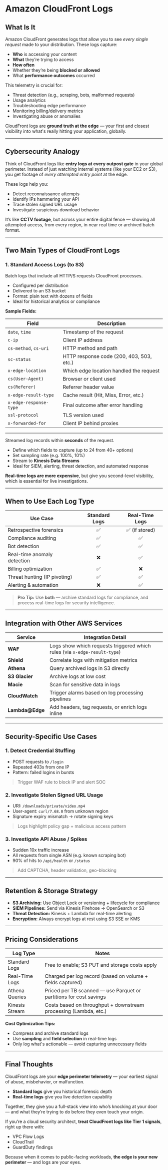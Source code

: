# Amazon CloudFront Logs

## What Is It

Amazon CloudFront generates logs that allow you to see *every single request* made to your distribution. These logs capture:

- **Who** is accessing your content  
- **What** they’re trying to access  
- **How often**  
- Whether they’re being **blocked or allowed**  
- What **performance outcomes** occurred  

This telemetry is crucial for:

- Threat detection (e.g., scraping, bots, malformed requests)  
- Usage analytics  
- Troubleshooting edge performance  
- Monitoring billing/delivery metrics  
- Investigating abuse or anomalies  

CloudFront logs are **ground truth at the edge** — your first and closest visibility into what's really hitting your application, globally.

---

## Cybersecurity Analogy

Think of CloudFront logs like **entry logs at every outpost gate** in your global perimeter. Instead of just watching internal systems (like your EC2 or S3), you get footage of *every attempted entry point* at the edge.

These logs help you:

- Detect reconnaissance attempts  
- Identify IPs hammering your API  
- Trace stolen signed URL usage  
- Investigate suspicious download behavior  

It’s like **CCTV footage**, but across your entire digital fence — showing all attempted access, from every region, in near real time or archived batch format.

---

## Two Main Types of CloudFront Logs

### **1. Standard Access Logs (to S3)**

Batch logs that include all HTTP/S requests CloudFront processes.

- Configured per distribution  
- Delivered to an S3 bucket  
- Format: plain text with dozens of fields  
- Ideal for historical analytics or compliance

**Sample Fields:**

| Field                  | Description                                           |
|------------------------|-------------------------------------------------------|
| `date`, `time`         | Timestamp of the request                              |
| `c-ip`                 | Client IP address                                     |
| `cs-method`, `cs-uri`  | HTTP method and path                                  |
| `sc-status`            | HTTP response code (200, 403, 503, etc.)             |
| `x-edge-location`      | Which edge location handled the request               |
| `cs(User-Agent)`       | Browser or client used                                |
| `cs(Referer)`          | Referrer header value                                 |
| `x-edge-result-type`   | Cache result (Hit, Miss, Error, etc.)                 |
| `x-edge-response-type` | Final outcome after error handling                    |
| `ssl-protocol`         | TLS version used                                      |
| `x-forwarded-for`      | Client IP behind proxies                              |

---


Streamed log records within **seconds** of the request.


- Define which fields to capture (up to 24 from 40+ options)
- Set sampling rate (e.g. 100%, 10%)
- Stream to **Kinesis Data Streams**
- Ideal for SIEM, alerting, threat detection, and automated response

**Real-time logs are more expensive**, but give you second-level visibility, which is essential for live investigations.

---

## When to Use Each Log Type

| Use Case                        | Standard Logs | Real-Time Logs |
|---------------------------------|:-------------:|:--------------:|
| Retrospective forensics         | ✅            | ✅ (if stored)  |
| Compliance auditing             | ✅            | ✅              |
| Bot detection                   | ✅            | ✅              |
| Real-time anomaly detection     | ❌            | ✅              |
| Billing optimization            | ✅            | ❌              |
| Threat hunting (IP pivoting)    | ✅            | ✅              |
| Alerting & automation           | ❌            | ✅              |

> **Pro Tip:** Use **both** — archive standard logs for compliance, and process real-time logs for security intelligence.

---

## Integration with Other AWS Services

| Service         | Integration Detail                                                              |
|-----------------|----------------------------------------------------------------------------------|
| **WAF**         | Logs show which requests triggered which rules (via `x-edge-result-type`)       |
| **Shield**      | Correlate logs with mitigation metrics                                           |
| **Athena**      | Query archived logs in S3 directly                                               |
| **S3 Glacier**  | Archive logs at low cost                                                         |
| **Macie**       | Scan for sensitive data in logs                                                  |
| **CloudWatch**  | Trigger alarms based on log processing pipelines                                 |
| **Lambda@Edge** | Add headers, tag requests, or enrich logs inline                                 |

---

## Security-Specific Use Cases

### **1. Detect Credential Stuffing**
- POST requests to `/login`  
- Repeated 403s from one IP  
- Pattern: failed logins in bursts  
> Trigger WAF rule to block IP and alert SOC

### **2. Investigate Stolen Signed URL Usage**
- URI: `/downloads/private/video.mp4`  
- User-agent: `curl/7.68.0` from unknown region  
- Signature expiry mismatch → rotate signing keys  
> Logs highlight policy gap + malicious access pattern

### **3. Investigate API Abuse / Spikes**
- Sudden 10x traffic increase  
- All requests from single ASN (e.g. known scraping bot)  
- 90% of hits to `/api/health` or `/status`  
> Add CAPTCHA, header validation, geo-blocking

---


## Retention & Storage Strategy


- **S3 Archiving:** Use Object Lock or versioning + lifecycle for compliance  
- **SIEM Pipelines:** Send via Kinesis Firehose → OpenSearch or S3  
- **Threat Detection:** Kinesis + Lambda for real-time alerting  
- **Encryption:** Always encrypt logs at rest using S3 SSE or KMS


---

## Pricing Considerations

| Log Type          | Notes                                                                 |
|-------------------|------------------------------------------------------------------------|
| Standard Logs     | Free to enable; S3 PUT and storage costs apply                        |
| Real-Time Logs    | Charged per log record (based on volume + fields captured)           |
| Athena Queries    | Priced per TB scanned — use Parquet or partitions for cost savings   |
| Kinesis Stream    | Costs based on throughput + downstream processing (Lambda, etc.)     |

**Cost Optimization Tips:**
- Compress and archive standard logs
- Use **sampling** and **field selection** in real-time logs
- Only log what's actionable — avoid capturing unnecessary fields

---

## Final Thoughts

CloudFront logs are your **edge perimeter telemetry** — your earliest signal of abuse, misbehavior, or malfunction.

- **Standard logs** give you historical forensic depth  
- **Real-time logs** give you live detection capability  

Together, they give you a full-stack view into who’s knocking at your door — and what they’re trying to do before they even touch your origin.

If you’re a cloud security architect, **treat CloudFront logs like Tier 1 signals**, right up there with:

- VPC Flow Logs  
- CloudTrail  
- GuardDuty findings  

Because when it comes to public-facing workloads, **the edge is your new perimeter** — and logs are your eyes.


